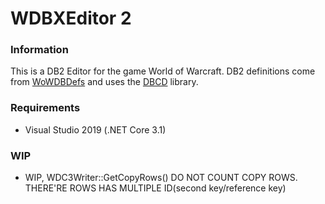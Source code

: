 # WDBXEditor 2
### Information
This is a DB2 Editor for the game World of Warcraft.
DB2 definitions come from [WoWDBDefs](https://github.com/wowdev/WoWDBDefs/tree/master/definitions) and uses the [DBCD](https://github.com/wowdev/DBCD) library.

### Requirements
* Visual Studio 2019 (.NET Core 3.1)

### WIP
- WIP, WDC3Writer::GetCopyRows() DO NOT COUNT COPY ROWS. THERE'RE ROWS HAS MULTIPLE ID(second key/reference key)